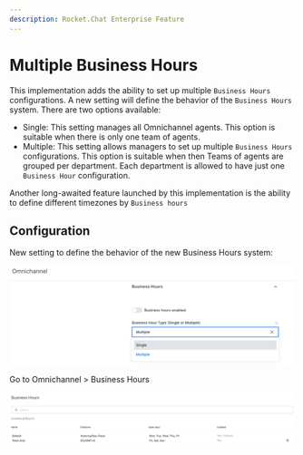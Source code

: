 ```yaml
---
description: Rocket.Chat Enterprise Feature
---
```


# Multiple Business Hours

This implementation adds the ability to set up multiple `Business Hours` configurations. A new setting will define the behavior of the `Business Hours` system. There are two options available:

* Single: This setting manages all Omnichannel agents. This option is suitable when there is only one team of agents.
* Multiple: This setting allows managers to set up multiple `Business Hours` configurations. This option is suitable when then Teams of agents are grouped per department. Each department is allowed to have just one `Business Hour` configuration.

Another long-awaited feature launched by this implementation is the ability to define different timezones by `Business hours`

## Configuration

New setting to define the behavior of the new Business Hours system:

![](../../../.gitbook/assets/86484314-588bf780-bd2c-11ea-9718-17acdde71b18-1-.png)

Go to Omnichannel > Business Hours

![](../../../.gitbook/assets/86484498-b9b3cb00-bd2c-11ea-97e6-2a9bc8acd534.png)
